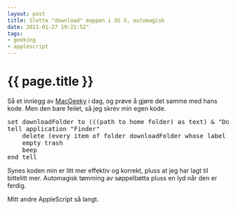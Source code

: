 ```yaml
---
layout: post
title: Slette "download" mappen i OS X, automagisk
date: 2011-01-27 19:21:52"
tags: 
- geeking
- applescript
---
```


{{ page.title }}
================

Så et innlegg av <a href="http://www.macgeeky.no/slett-filer-og-mapper-i-nedlastinger-med-tast">MacGeeky</a> i dag, og prøve å gjøre det samme med hans kode. Men den bare feilet, så jeg skrev min egen kode.

<pre lang="applescript">
set downloadFolder to (((path to home folder) as text) & "Downloads") as alias
tell application "Finder"
	delete (every item of folder downloadFolder whose label index = 0)
	empty trash
	beep
end tell
</pre>

Synes koden min er litt mer effektiv og korrekt, pluss at jeg har lagt til bittelitt mer. Automagisk tømming av søppelbøtta pluss en lyd når den er ferdig.

Mitt andre AppleScript så langt.